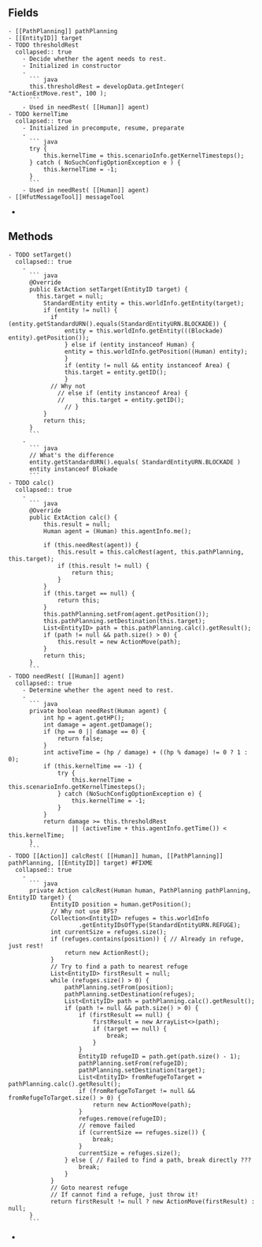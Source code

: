 ## Fields
	- [[PathPlanning]] pathPlanning
	- [[EntityID]] target
	- TODO thresholdRest
	  collapsed:: true
		- Decide whether the agent needs to rest.
		- Initialized in constructor
		-
		  ``` java
		  this.thresholdRest = developData.getInteger( "ActionExtMove.rest", 100 );
		  ```
		- Used in needRest( [[Human]] agent)
	- TODO kernelTime
	  collapsed:: true
		- Initialized in precompute, resume, preparate
		-
		  ``` java
		  try {
		      this.kernelTime = this.scenarioInfo.getKernelTimesteps();
		  } catch ( NoSuchConfigOptionException e ) {
		      this.kernelTime = -1;
		  }
		  ```
		- Used in needRest( [[Human]] agent)
	- [[HfutMessageTool]] messageTool
-
## Methods
	- TODO setTarget()
	  collapsed:: true
		-
		  ``` java
		  @Override
		  public ExtAction setTarget(EntityID target) {
		  	this.target = null;
		      StandardEntity entity = this.worldInfo.getEntity(target);
		      if (entity != null) {
		  		if (entity.getStandardURN().equals(StandardEntityURN.BLOCKADE)) {
		          	entity = this.worldInfo.getEntity(((Blockade) entity).getPosition());
		        	} else if (entity instanceof Human) {
		          	entity = this.worldInfo.getPosition((Human) entity);
		        	}
		        	if (entity != null && entity instanceof Area) {
		          	this.target = entity.getID();
		        	}
		  		// Why not
		          // else if (entity instanceof Area) {
		          //     this.target = entity.getID();
		        	// }
		      }
		      return this;
		  }
		  ```
		-
		  ``` java
		  // What's the difference
		  entity.getStandardURN().equals( StandardEntityURN.BLOCKADE )
		  entity instanceof Blokade
		  ```
	- TODO calc()
	  collapsed:: true
		-
		  ``` java
		  @Override
		  public ExtAction calc() {
		      this.result = null;
		      Human agent = (Human) this.agentInfo.me();
		  			  
		      if (this.needRest(agent)) {
		          this.result = this.calcRest(agent, this.pathPlanning, this.target);
		          if (this.result != null) {
		              return this;
		          }
		      }
		      if (this.target == null) {
		          return this;
		      }
		      this.pathPlanning.setFrom(agent.getPosition());
		      this.pathPlanning.setDestination(this.target);
		      List<EntityID> path = this.pathPlanning.calc().getResult();
		      if (path != null && path.size() > 0) {
		          this.result = new ActionMove(path);
		      }
		      return this;
		  }
		  ```
	- TODO needRest( [[Human]] agent)
	  collapsed:: true
		- Determine whether the agent need to rest.
		-
		  ``` java
		  private boolean needRest(Human agent) {
		      int hp = agent.getHP();
		      int damage = agent.getDamage();
		      if (hp == 0 || damage == 0) {
		          return false;
		      }
		      int activeTime = (hp / damage) + ((hp % damage) != 0 ? 1 : 0);
		      if (this.kernelTime == -1) {
		          try {
		              this.kernelTime = this.scenarioInfo.getKernelTimesteps();
		          } catch (NoSuchConfigOptionException e) {
		              this.kernelTime = -1;
		          }
		      }
		      return damage >= this.thresholdRest
		              || (activeTime + this.agentInfo.getTime()) < this.kernelTime;
		  }
		  ```
	- TODO [[Action]] calcRest( [[Human]] human, [[PathPlanning]] pathPlanning, [[EntityID]] target) #FIXME
	  collapsed:: true
		-
		  ``` java
		  private Action calcRest(Human human, PathPlanning pathPlanning, EntityID target) {
		        EntityID position = human.getPosition();
		        // Why not use BFS?
		        Collection<EntityID> refuges = this.worldInfo
		                .getEntityIDsOfType(StandardEntityURN.REFUGE);
		        int currentSize = refuges.size();
		        if (refuges.contains(position)) { // Already in refuge, just rest!
		            return new ActionRest();
		        }
		        // Try to find a path to nearest refuge
		        List<EntityID> firstResult = null;
		        while (refuges.size() > 0) {
		            pathPlanning.setFrom(position);
		            pathPlanning.setDestination(refuges);
		            List<EntityID> path = pathPlanning.calc().getResult();
		            if (path != null && path.size() > 0) {
		                if (firstResult == null) {
		                    firstResult = new ArrayList<>(path);
		                    if (target == null) {
		                        break;
		                    }
		                }
		                EntityID refugeID = path.get(path.size() - 1);
		                pathPlanning.setFrom(refugeID);
		                pathPlanning.setDestination(target);
		                List<EntityID> fromRefugeToTarget = pathPlanning.calc().getResult();
		                if (fromRefugeToTarget != null && fromRefugeToTarget.size() > 0) {
		                    return new ActionMove(path);
		                }
		                refuges.remove(refugeID);
		                // remove failed
		                if (currentSize == refuges.size()) {
		                    break;
		                }
		                currentSize = refuges.size();
		            } else { // Failed to find a path, break directly ???
		                break;
		            }
		        }
		        // Goto nearest refuge
		        // If cannot find a refuge, just throw it!
		        return firstResult != null ? new ActionMove(firstResult) : null;
		  }
		  ```
-